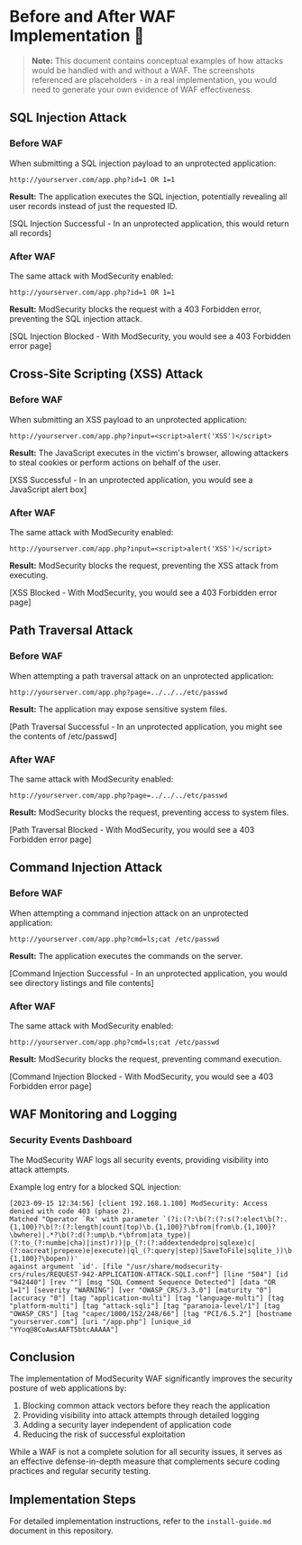 # Before and After WAF Implementation 🤖

> **Note:** This document contains conceptual examples of how attacks would be handled with and without a WAF. The screenshots referenced are placeholders - in a real implementation, you would need to generate your own evidence of WAF effectiveness.

## SQL Injection Attack

### Before WAF
When submitting a SQL injection payload to an unprotected application:

```
http://yourserver.com/app.php?id=1 OR 1=1
```

**Result:** The application executes the SQL injection, potentially revealing all user records instead of just the requested ID.

[SQL Injection Successful - In an unprotected application, this would return all records]

### After WAF
The same attack with ModSecurity enabled:

```
http://yourserver.com/app.php?id=1 OR 1=1
```

**Result:** ModSecurity blocks the request with a 403 Forbidden error, preventing the SQL injection attack.

[SQL Injection Blocked - With ModSecurity, you would see a 403 Forbidden error page]

## Cross-Site Scripting (XSS) Attack

### Before WAF
When submitting an XSS payload to an unprotected application:

```
http://yourserver.com/app.php?input=<script>alert('XSS')</script>
```

**Result:** The JavaScript executes in the victim's browser, allowing attackers to steal cookies or perform actions on behalf of the user.

[XSS Successful - In an unprotected application, you would see a JavaScript alert box]

### After WAF
The same attack with ModSecurity enabled:

```
http://yourserver.com/app.php?input=<script>alert('XSS')</script>
```

**Result:** ModSecurity blocks the request, preventing the XSS attack from executing.

[XSS Blocked - With ModSecurity, you would see a 403 Forbidden error page]

## Path Traversal Attack

### Before WAF
When attempting a path traversal attack on an unprotected application:

```
http://yourserver.com/app.php?page=../../../etc/passwd
```

**Result:** The application may expose sensitive system files.

[Path Traversal Successful - In an unprotected application, you might see the contents of /etc/passwd]

### After WAF
The same attack with ModSecurity enabled:

```
http://yourserver.com/app.php?page=../../../etc/passwd
```

**Result:** ModSecurity blocks the request, preventing access to system files.

[Path Traversal Blocked - With ModSecurity, you would see a 403 Forbidden error page]

## Command Injection Attack

### Before WAF
When attempting a command injection attack on an unprotected application:

```
http://yourserver.com/app.php?cmd=ls;cat /etc/passwd
```

**Result:** The application executes the commands on the server.

[Command Injection Successful - In an unprotected application, you would see directory listings and file contents]

### After WAF
The same attack with ModSecurity enabled:

```
http://yourserver.com/app.php?cmd=ls;cat /etc/passwd
```

**Result:** ModSecurity blocks the request, preventing command execution.

[Command Injection Blocked - With ModSecurity, you would see a 403 Forbidden error page]

## WAF Monitoring and Logging

### Security Events Dashboard
The ModSecurity WAF logs all security events, providing visibility into attack attempts.

Example log entry for a blocked SQL injection:
```
[2023-09-15 12:34:56] [client 192.168.1.100] ModSecurity: Access denied with code 403 (phase 2).
Matched "Operator `Rx' with parameter `(?i:(?:\b(?:(?:s(?:elect\b(?:.{1,100}?\b(?:(?:length|count|top)\b.{1,100}?\bfrom|from\b.{1,100}?\bwhere)|.*?\b(?:d(?:ump\b.*\bfrom|ata_type)|(?:to_(?:numbe|cha)|inst)r))|p_(?:(?:addextendedpro|sqlexe)c|(?:oacreat|prepexe)e|execute)|ql_(?:query|step)|SaveToFile|sqlite_))\b|exec\b.{1,100}?\bopen))'
against argument `id'. [file "/usr/share/modsecurity-crs/rules/REQUEST-942-APPLICATION-ATTACK-SQLI.conf"] [line "504"] [id "942440"] [rev ""] [msg "SQL Comment Sequence Detected"] [data "OR 1=1"] [severity "WARNING"] [ver "OWASP_CRS/3.3.0"] [maturity "0"] [accuracy "0"] [tag "application-multi"] [tag "language-multi"] [tag "platform-multi"] [tag "attack-sqli"] [tag "paranoia-level/1"] [tag "OWASP_CRS"] [tag "capec/1000/152/248/66"] [tag "PCI/6.5.2"] [hostname "yourserver.com"] [uri "/app.php"] [unique_id "YYoq@8CoAwsAAFT5btcAAAAA"]
```

## Conclusion

The implementation of ModSecurity WAF significantly improves the security posture of web applications by:

1. Blocking common attack vectors before they reach the application
2. Providing visibility into attack attempts through detailed logging
3. Adding a security layer independent of application code
4. Reducing the risk of successful exploitation

While a WAF is not a complete solution for all security issues, it serves as an effective defense-in-depth measure that complements secure coding practices and regular security testing.

## Implementation Steps

For detailed implementation instructions, refer to the `install-guide.md` document in this repository.
